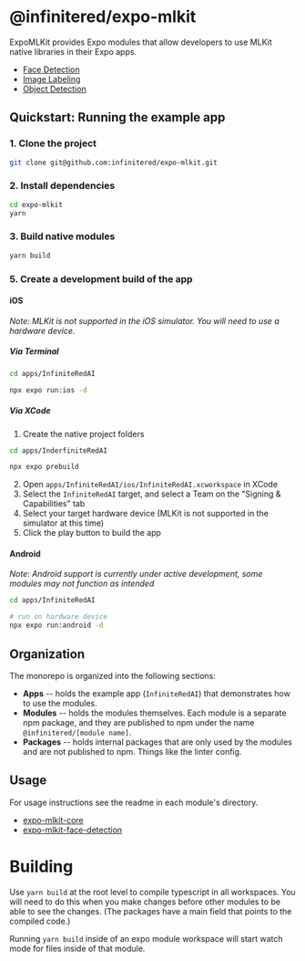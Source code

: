 # @infinitered/expo-mlkit

ExpoMLKit provides Expo modules that allow developers to use MLKit native libraries in their Expo apps.

* [Face Detection](https://github.com/infinitered/expo-mlkit/tree/main/modules/expo-mlkit-face-detection)
* [Image Labeling](https://github.com/infinitered/expo-mlkit/tree/main/modules/expo-mlkit-image-labeling)
* [Object Detection](https://github.com/infinitered/expo-mlkit/tree/main/modules/expo-mlkit-object-detection)

## Quickstart: Running the example app

### 1. Clone the project

```bash
git clone git@github.com:infinitered/expo-mlkit.git
```

### 2. Install dependencies

```bash
cd expo-mlkit
yarn
```

### 3. Build native modules

```bash
yarn build
```

###                        

### 5. Create a development build of the app

#### iOS

_Note: MLKit is not supported in the iOS simulator. You will need to use a hardware device._

##### Via Terminal

```bash
cd apps/InfiniteRedAI

npx expo run:ios -d
```

##### Via XCode

1. Create the native project folders

```bash
cd apps/InderfiniteRedAI

npx expo prebuild
```

2. Open `apps/InfiniteRedAI/ios/InfiniteRedAI.xcworkspace` in XCode
3. Select the `InfiniteRedAI` target, and select a Team on the "Signing & Capabilities" tab
4. Select your target hardware device (MLKit is not supported in the simulator at this time)
5. Click the play button to build the app

#### Android

_Note: Android support is currently under active development, some modules may not function as intended_

```bash
cd apps/InfiniteRedAI

# run on hardware device
npx expo run:android -d
```

## Organization

The monorepo is organized into the following sections:

* **Apps** -- holds the example app (`InfiniteRedAI`) that demonstrates how to use the modules.
* **Modules** -- holds the modules themselves. Each module is a separate npm package, and they are published to npm
  under the name `@infinitered/[module name]`.
* **Packages** -- holds internal packages that are only used by the modules and are not published to npm. Things like
  the linter config.

## Usage

For usage instructions see the readme in each module's directory.

* [expo-mlkit-core](./modules/expo-mlkit-core/README.md)
* [expo-mlkit-face-detection](./modules/expo-mlkit-face-detection/README.md)

# Building

Use `yarn build` at the root level to compile typescript in all workspaces. You will need to do this when you make
changes before other modules to be able to see the changes. (The packages have a main field that points to the compiled
code.)

Running `yarn build` inside of an expo module workspace will start watch mode for files inside of that module.
